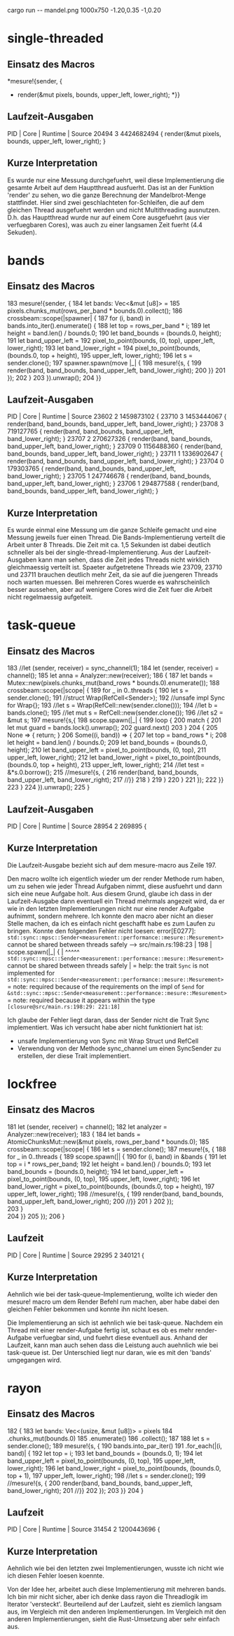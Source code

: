 cargo run -- mandel.png 1000x750 -1.20,0.35 -1,0.20

# single-threaded
## Einsatz des Macros
*mesure!{sender, {
*   render(&mut pixels, bounds, upper_left, lower_right);
*}} 
## Laufzeit-Ausgaben
PID | Core | Runtime | Source
20494 3 4424682494 { render(&mut pixels, bounds, upper_left, lower_right); }
## Kurze Interpretation 
Es wurde nur eine Messung durchgefuehrt, weil diese Implementierung die gesamte Arbeit auf dem Hauptthread ausfuerht.
Das ist an der Funktion 'render' zu sehen, wo die ganze Berechnung der Mandelbrot-Menge stattfindet.
Hier sind zwei geschlachteten for-Schleifen, die auf dem gleichen Thread ausgefuehrt werden und nicht Multithreading ausnutzen.
D.h. das Hauptthread wurde nur auf einem Core ausgefuehrt (aus vier verfuegbaren Cores), was auch zu einer langsamen Zeit fuerht (4.4 Sekuden).

# bands
## Einsatz des Macros
183         mesure!{sender, {
184             let bands: Vec<&mut [u8]> =
185                 pixels.chunks_mut(rows_per_band * bounds.0).collect();
186             crossbeam::scope(|spawner| {
187                 for (i, band) in bands.into_iter().enumerate() {
188                     let top = rows_per_band * i;
189                     let height = band.len() / bounds.0;
190                     let band_bounds = (bounds.0, height);
191                     let band_upper_left =
192                         pixel_to_point(bounds, (0, top), upper_left, lower_right);
193                     let band_lower_right =
194                         pixel_to_point(bounds, (bounds.0, top + height),
195                                     upper_left, lower_right);
196                     let s = sender.clone();
197                     spawner.spawn(move |_| {
198                         mesure!{s, {
199                             render(band, band_bounds, band_upper_left, band_lower_right);
200                         }}
201                      });
202                 }
203             }).unwrap();
204         }}
## Laufzeit-Ausgaben
PID | Core | Runtime | Source
23602 2 1459873102 {
23710 3 1453444067 { render(band, band_bounds, band_upper_left, band_lower_right); }
23708 3 719127765 { render(band, band_bounds, band_upper_left, band_lower_right); }
23707 2 270627326 { render(band, band_bounds, band_upper_left, band_lower_right); }
23709 0 1156488360 { render(band, band_bounds, band_upper_left, band_lower_right); }
23711 1 1336902647 { render(band, band_bounds, band_upper_left, band_lower_right); }
23704 0 179303765 { render(band, band_bounds, band_upper_left, band_lower_right); }
23705 1 247746678 { render(band, band_bounds, band_upper_left, band_lower_right); }
23706 1 294877588 { render(band, band_bounds, band_upper_left, band_lower_right); }
## Kurze Interpretation
Es wurde einmal eine Messung um die ganze Schleife gemacht und eine Messung jeweils fuer einen Thread.
Die Bands-Implementierung verteilt die Arbeit unter 8 Threads.
Die Zeit mit ca. 1,5 Sekunden ist dabei deutlich schneller als bei der single-thread-Implementierung.
Aus der Laufzeit-Ausgaben kann man sehen, dass die Zeit jedes Threads nicht wirklich gleichmaessig verteilt ist.
Spaeter aufgetretene Threads wie 23709, 23710 und 23711 brauchen deutlich mehr Zeit, da sie auf die juengeren Threads noch warten muessen.
Bei mehreren Cores wuerde es wahrscheinlich besser aussehen, aber auf wenigere Cores wird die Zeit fuer die Arbeit nicht regelmaessig aufgeteilt.

# task-queue
## Einsatz des Macros
183     //let (sender, receiver) = sync_channel(1);
184     let (sender, receiver) = channel();
185     let anna = Analyzer::new(receiver);
186     {
187         let bands = Mutex::new(pixels.chunks_mut(band_rows * bounds.0).enumerate());
188         crossbeam::scope(|scope| {
189             for _ in 0..threads {
190                 let s = sender.clone();
191                 //struct Wrap(RefCell<Sender<Mesurement>>);
192                 //unsafe impl Sync for Wrap{};
193                 //let s = Wrap(RefCell::new(sender.clone()));
194                 //let b = bands.clone();
195                 //let mut s = RefCell::new(sender.clone());
196                 //let s2 = &mut s;
197                 mesure!{s,{
198                 scope.spawn(|_| {
199                     loop {
200                         match {
201                             let mut guard = bands.lock().unwrap();
202                             guard.next()
203                         }
204                         {
205                             None => { return; }
206                             Some((i, band)) => {
207                                 let top = band_rows * i;
208                                 let height = band.len() / bounds.0;
209                                 let band_bounds = (bounds.0, height);
210                                 let band_upper_left = pixel_to_point(bounds, (0, top),
211                                                                      upper_left, lower_right);
212                                 let band_lower_right = pixel_to_point(bounds, (bounds.0, top + height),
213                                                                       upper_left, lower_right);
214                                 //let test = &*s.0.borrow();
215                                 //mesure!{s, {
216                                 render(band, band_bounds, band_upper_left, band_lower_right);
217                                 //}}
218                             }
219                         }
220                     }
221                 });
222                }}
223             }
224         }).unwrap();
225     }
## Laufzeit-Ausgaben
PID | Core | Runtime | Source
28954 2 269895 {
## Kurze Interpretation
Die Laufzeit-Ausgabe bezieht sich auf dem mesure-macro aus Zeile 197.

Den macro wollte ich eigentlich wieder um der render Methode rum haben, um zu sehen wie jeder Thread Aufgaben nimmt, diese ausfuehrt und dann sich eine neue Aufgabe holt.
Aus diesem Grund, glaube ich dass in der Laufzeit-Ausgabe dann eventuell ein Thread mehrmals angezeit wird, da er wie in den letzten Implementierungen nicht nur eine render Aufgabe aufnimmt, sondern mehrere.
Ich konnte den macro aber nicht an dieser Stelle machen, da ich es einfach nicht geschafft habe es zum Laufen zu bringen.
Konnte den folgenden Fehler nicht loesen:
error[E0277]: `std::sync::mpsc::Sender<measurement::performance::mesure::Mesurement>` cannot be shared between threads safely
   --> src/main.rs:198:23
    |
198 |                 scope.spawn(|_| {
    |                       ^^^^^ `std::sync::mpsc::Sender<measurement::performance::mesure::Mesurement>` cannot be shared between threads safely
    |
    = help: the trait `Sync` is not implemented for `std::sync::mpsc::Sender<measurement::performance::mesure::Mesurement>`
    = note: required because of the requirements on the impl of `Send` for `&std::sync::mpsc::Sender<measurement::performance::mesure::Mesurement>`
    = note: required because it appears within the type `[closure@src/main.rs:198:29: 221:18]`

Ich glaube der Fehler liegt daran, dass der Sender nicht die Trait Sync implementiert. Was ich versucht habe aber nicht funktioniert hat ist:
- unsafe Implementierung von Sync mit Wrap Struct und RefCell
- Verwendung von der Methode sync_channel um einen SyncSender zu erstellen, der diese Trait implementiert.

# lockfree
## Einsatz des Macros
181     let (sender, receiver) = channel();
182     let analyzer = Analyzer::new(receiver);
183     {
184         let bands = AtomicChunksMut::new(&mut pixels, rows_per_band * bounds.0);
185         crossbeam::scope(|scope| {
186             let s = sender.clone();
187             mesure!{s, {
188             for _ in 0..threads {
189                 scope.spawn(|| {
190                         for (i, band) in &bands {
191                             let top = i * rows_per_band;
192                             let height = band.len() / bounds.0;
193                             let band_bounds = (bounds.0, height);
194                             let band_upper_left = pixel_to_point(bounds, (0, top),
195                                                                  upper_left, lower_right);
196                             let band_lower_right = pixel_to_point(bounds, (bounds.0, top + height),
197                                                                   upper_left, lower_right);
198                             //mesure!{s, {
199                             render(band, band_bounds, band_upper_left, band_lower_right);
200                         //}}
201                         }
202                 });     
203             }   
204             }}
205         }); 
206     }   

## Laufzeit
PID | Core | Runtime | Source
29295 2 340121 {
## Kurze Interpretation
Aehnlich wie bei der task-queue-Implementierung, wollte ich wieder den mesure! macro um dem Render Befehl rum machen, aber habe dabei den gleichen Fehler bekommen und konnte ihn nicht loesen.

Die Implementierung an sich ist aehnlich wie bei task-queue. Nachdem ein Thread mit einer render-Aufgabe fertig ist, schaut es ob es mehr render-Aufgabe verfuegbar sind, und fuehrt diese eventuell aus.
Anhand der Laufzeit, kann man auch sehen dass die Leistung auch auehnlich wie bei task-queue ist.
Der Unterschied liegt nur daran, wie es mit den 'bands' umgegangen wird.

# rayon
## Einsatz des Macros
182     {
183         let bands: Vec<(usize, &mut [u8])> = pixels
184             .chunks_mut(bounds.0)
185             .enumerate()
186             .collect();
187 
188         let s = sender.clone();
189         mesure!{s, {
190         bands.into_par_iter()
191             .for_each(|(i, band)| {
192                 let top = i;
193                 let band_bounds = (bounds.0, 1);
194                 let band_upper_left = pixel_to_point(bounds, (0, top),
195                                                      upper_left, lower_right); 
196                 let band_lower_right = pixel_to_point(bounds, (bounds.0, top + 1),
197                                                       upper_left, lower_right);
198                 //let s = sender.clone();
199                 //mesure!{s, {
200                     render(band, band_bounds, band_upper_left, band_lower_right);
201                 //}}
202             });
203         }}
204     }
## Laufzeit
PID | Core | Runtime | Source
31454 2 1200443696 {
## Kurze Interpretation
Aehnlich wie bei den letzten zwei Implementierungen, wusste ich nicht wie ich diesen Fehler loesen koennte.

Von der Idee her, arbeitet auch diese Implementierung mit mehreren bands.
Ich bin mir nicht sicher, aber ich denke dass rayon die Threadlogik im Iterator 'versteckt'.
Beurteilend auf der Laufzeit, sieht es ziemlich langsam aus, im Vergleich mit den anderen Implementierungen.
Im Vergleich mit den anderen Implementierungen, sieht die Rust-Umsetzung aber sehr einfach aus.
